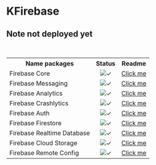 # KFirebase

## Note not deployed yet

<br>

<table>
  <tr>
    <th style="text-align:center;">Name packages</th>
    <th style="text-align:center;">Status</th>
    <th style="text-align:center;">Readme</th>
  </tr>
  <tr>
    <td style="">Firebase Core</td>
    <td style="text-align:center;"><img src="https://img.shields.io/badge/%20✓-green?style=flat-square&color=276221" alt="✓"></td>
    <td style="text-align:center;"><a href="https://github.com/the-best-is-best/KFirebase/blob/main/FirebaseCore/readme.md">Click me</a></td>
  </tr>
  <tr>
    <td style="">Firebase Messaging</td>
    <td style="text-align:center;"><img src="https://img.shields.io/badge/%20✓-green?style=flat-square&color=276221" alt="✓"></td>
    <td style="text-align:center;"><a href="https://github.com/the-best-is-best/KFirebase/blob/main/FirebaseMessaging/readme.md">Click me</a></td>
  </tr>
  <tr>
    <td style="">Firebase Analytics</td>
    <td style="text-align:center;"><img src="https://img.shields.io/badge/%20✓-green?style=flat-square&color=276221" alt="✓"></td>
    <td style="text-align:center;"><a href="https://github.com/the-best-is-best/KFirebase/blob/main/FirebaseAnalytics/readme.md">Click me</a></td>
  </tr>
  <tr>
    <td style="">Firebase Crashlytics</td>
    <td style="text-align:center;"><img src="https://img.shields.io/badge/%20✓-green?style=flat-square&color=276221" alt="✓"></td>
    <td style="text-align:center;"><a href="https://github.com/the-best-is-best/KFirebase/blob/main/FirebaseCrashlytics/readme.md">Click me</a></td>
  </tr>
    <tr>
    <td style="">Firebase Auth</td>
    <td style="text-align:center;"><img src="https://img.shields.io/badge/%20x-red?style=flat-square&color=c30010" alt="✓"></td>
    <td style="text-align:center;"><a href="https://github.com/the-best-is-best/KFirebase/blob/main/FirebaseCrashlytics/readme.md">Click me</a></td>
  </tr>
    </tr>
    <tr>
        <td style="">Firebase Firestore</td>
        <td style="text-align:center;"><img src="https://img.shields.io/badge/%20x-red?style=flat-square&color=c30010" alt="✓"></td>
        <td style="text-align:center;"><a href="https://github.com/the-best-is-best/KFirebase/blob/main/FirebaseCrashlytics/readme.md">Click me</a></td>
    </tr>
     <tr>
        <td style="">Firebase Realtime Database</td>
        <td style="text-align:center;"><img src="https://img.shields.io/badge/%20x-red?style=flat-square&color=c30010" alt="✓"></td>
        <td style="text-align:center;"><a href="https://github.com/the-best-is-best/KFirebase/blob/main/FirebaseCrashlytics/readme.md">Click me</a></td>
    </tr>
        <tr>
        <td style="">Firebase Cloud Storage</td>
        <td style="text-align:center;"><img src="https://img.shields.io/badge/%20x-red?style=flat-square&color=c30010" alt="✓"></td>
        <td style="text-align:center;"><a href="https://github.com/the-best-is-best/KFirebase/blob/main/FirebaseCrashlytics/readme.md">Click me</a></td>
    </tr>
        <tr>
        <td style="">Firebase Remote Config</td>
        <td style="text-align:center;"><img src="https://img.shields.io/badge/%20x-red?style=flat-square&color=c30010" alt="✓"></td>
        <td style="text-align:center;"><a href="https://github.com/the-best-is-best/KFirebase/blob/main/FirebaseCrashlytics/readme.md">Click me</a></td>
    </tr>
</table>
